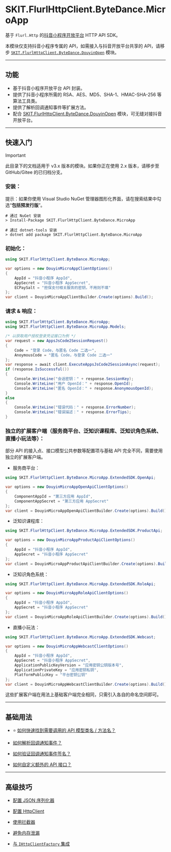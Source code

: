 ﻿# SKIT.FlurlHttpClient.ByteDance.MicroApp

基于 `Flurl.Http` 的[抖音小程序开放平台](https://microapp.bytedance.com/) HTTP API SDK。

本模块仅支持抖音小程序专属的 API，如需接入与抖音开放平台共享的 API，请移步 [`SKIT.FlurlHttpClient.ByteDance.DouyinOpen`](../DouyinOpen/README.md) 模块。

---

## 功能

-   基于抖音小程序开放平台 API 封装。
-   提供了抖音小程序所需的 RSA、AES、MD5、SHA-1、HMAC-SHA-256 等算法工具类。
-   提供了解析回调通知事件等扩展方法。
-   配合 [SKIT.FlurlHttpClient.ByteDance.DouyinOpen](../DouyinOpen/README.md) 模块，可无缝对接抖音开放平台。

---

## 快速入门

> [!IMPORTANT]
> 此目录下的文档适用于 v3.x 版本的模块。如果你正在使用 2.x 版本，请移步至 GitHub/Gitee 的已归档分支。

### 安装：

提示：如果你使用 Visual Studio NuGet 管理器图形化界面，请在搜索结果中勾选“**包括预发行版**”。

```shell
# 通过 NuGet 安装
> Install-Package SKIT.FlurlHttpClient.ByteDance.MicroApp

# 通过 dotnet-tools 安装
> dotnet add package SKIT.FlurlHttpClient.ByteDance.MicroApp
```

### 初始化：

```csharp
using SKIT.FlurlHttpClient.ByteDance.MicroApp;

var options = new DouyinMicroAppClientOptions()
{
    AppId = "抖音小程序 AppId",
    AppSecret = "抖音小程序 AppSecret",
    ECPaySalt = "担保支付相关服务的密钥，不用则不填"
};
var client = DouyinMicroAppClientBuilder.Create(options).Build();
```

### 请求 & 响应：

```csharp
using SKIT.FlurlHttpClient.ByteDance.MicroApp;
using SKIT.FlurlHttpClient.ByteDance.MicroApp.Models;

/* 以获取用户授权登录凭证接口为例 */
var request = new AppsJsCode2SessionRequest()
{
    Code = "登录 Code，与匿名 Code 二选一",
    AnoymousCode = "匿名 Code，与登录 Code 二选一"
};
var response = await client.ExecuteAppsJsCode2SessionAsync(request);
if (response.IsSuccessful())
{
    Console.WriteLine("会话密钥：" + response.SessionKey);
    Console.WriteLine("用户 OpenId：" + response.OpenId);
    Console.WriteLine("匿名 OpenId：" + response.AnonymousOpenId);
}
else
{
    Console.WriteLine("错误代码：" + response.ErrorNumber);
    Console.WriteLine("错误描述：" + response.ErrorTips);
}
```

### 独立的扩展客户端（服务商平台、泛知识课程库、泛知识角色系统、直播小玩法等）：

部分 API 的接入点、接口模型公共参数等配置项与基础 API 完全不同，需要使用独立的扩展客户端。

-   服务商平台：

```csharp
using SKIT.FlurlHttpClient.ByteDance.MicroApp.ExtendedSDK.OpenApi;

var options = new DouyinMicroAppOpenApiClientOptions()
{
    ComponentAppId = "第三方应用 AppId",
    ComponentAppSecret = "第三方应用 AppSecret"
};
var client = DouyinMicroAppOpenApiClientBuilder.Create(options).Build();
```

-   泛知识课程库：

```csharp
using SKIT.FlurlHttpClient.ByteDance.MicroApp.ExtendedSDK.ProductApi;

var options = new DouyinMicroAppProductApiClientOptions()
{
    AppId = "抖音小程序 AppId",
    AppSecret = "抖音小程序 AppSecret"
};
var client = DouyinMicroAppProductApiClientBuilder.Create(options).Build();
```

-   泛知识角色系统：

```csharp
using SKIT.FlurlHttpClient.ByteDance.MicroApp.ExtendedSDK.RoleApi;

var options = new DouyinMicroAppRoleApiClientOptions()
{
    AppId = "抖音小程序 AppId",
    AppSecret = "抖音小程序 AppSecret"
};
var client = DouyinMicroAppRoleApiClientBuilder.Create(options).Build();
```

-   直播小玩法：

```csharp
using SKIT.FlurlHttpClient.ByteDance.MicroApp.ExtendedSDK.Webcast;

var options = new DouyinMicroAppWebcastClientOptions()
{
    AppId = "抖音小程序 AppId",
    AppSecret = "抖音小程序 AppSecret",
    ApplicationPublicKeyVersion = "应用密钥公钥版本号",
    ApplicationPrivateKey = "应用密钥私钥",
    PlatformPublicKey = "平台密钥公钥"
};
var client = DouyinMicroAppWebcastClientBuilder.Create(options).Build();
```

这些扩展客户端在用法上基础客户端完全相同，只需引入各自的命名空间即可。

---

## 基础用法

-   ⭐ [如何快速找到需要调用的 API 模型类名 / 方法名？](./Basic_ModelDefinition.md)

-   [如何解析回调通知事件？](./Basic_EventDeserialization.md)

-   [如何验证回调通知事件签名？](./Basic_EventSignatureVerification.md)

-   [如何自定义额外的 API 接口？](./Basic_Extensions.md)

---

## 高级技巧

-   [配置 JSON 序列化器](./Advanced_JsonSerializer.md)

-   [配置 HttpClient](./Advanced_HttpClient.md)

-   [使用拦截器](./Advanced_Interceptor.md)

-   [避免内存泄漏](./Advanced_Dispose.md)

-   [与 `IHttpClientFactory` 集成](./Advanced_HttpClientFactory.md)
